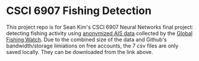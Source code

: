 # CSCI 6907 Fishing Detection  
  
This project repo is for Sean Kim's CSCI 6907 Neural Networks final project: detecting fishing activity using [anonymized AIS data](https://globalfishingwatch.org/data-download/datasets/public-training-data-v1) collected by the [Global Fishing Watch](https://globalfishingwatch.org/). Due to the combined size of the data and Github's bandwidth/storage limiations on free accounts, the 7 csv files are only saved locally. They can be downloaded from the link above. 